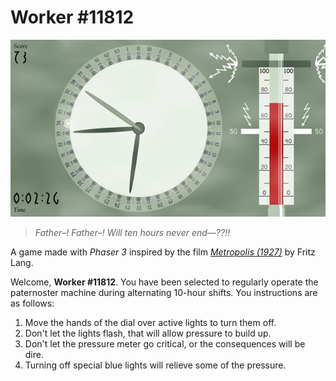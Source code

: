 # Worker \#11812

![Screenshot](https://github.com/mstop4/clock-machine/blob/master/docs/screen2.png)

> *Father–! Father–! Will ten hours never end––??!!*

A game made with *Phaser 3* inspired by the film *[Metropolis (1927)](https://en.wikipedia.org/wiki/Metropolis_(1927_film))* by Fritz Lang.

Welcome, **Worker #11812**. You have been selected to regularly operate the paternoster machine during alternating 10-hour shifts. You instructions are as follows:

1. Move the hands of the dial over active lights to turn them off.
2. Don't let the lights flash, that will allow pressure to build up.
3. Don't let the pressure meter go critical, or the consequences will be dire.
4. Turning off special blue lights will relieve some of the pressure.

